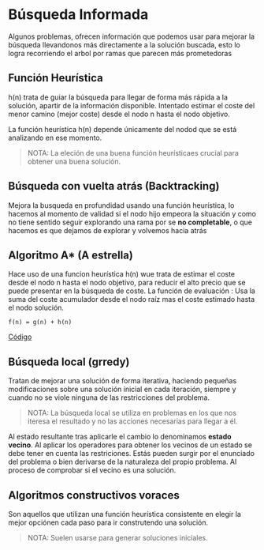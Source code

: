 # Búsqueda Informada

Algunos problemas, ofrecen información que podemos usar para mejorar la búsqueda llevandonos más directamente a la solución buscada, esto lo logra recorriendo el arbol por ramas que parecen más prometedoras

## Función Heurística
h(n) trata de guiar la búsqueda para llegar de forma más rápida a la solución, apartir de la información disponible. Intentado estimar el coste del menor camino (mejor coste) desde el nodo n hasta el nodo objetivo.

La función heurística h(n) depende  únicamente del nodod que se está analizando en ese momento.

> NOTA: La eleción de una buena función heurísticaes crucial para obtener una buena solución.

## Búsqueda con vuelta atrás (Backtracking)
Mejora la busqueda en profundidad usando una función heurística, lo hacemos al momento de validad si el nodo hijo empeora la situación y como no tiene sentido seguir explorando una rama por se **no completable**, o que hacemos es que dejamos de explorar y volvemos hacia atrás

## Algoritmo A* (A estrella)
Hace uso de una funcion heurística h(n) wue trata de estimar el coste desde el nodo n hasta el nodo objetivo, para reducir el alto precio que se puede presentar en la búsqueda de coste.
La función de evaluación : Usa la suma del coste acumulador desde el nodo raíz mas el coste estimado hasta el nodo solución.
```
f(n) = g(n) + h(n)
```
[Código](https://github.com/yrguativa/IABook/blob/master/BusquedaInformada/ple_backtracking.py)
## Búsqueda local (grredy)
Tratan de mejorar una solución de forma iterativa, haciendo pequeñas modificaciones sobre una solución inicial en cada iteración, siempre y cuando no se viole ninguna de las restricciones del problema.

> NOTA: La búsqueda local se utiliza en problemas en los que nos iteresa el resultado y no las acciones necesarias para llegar a él.

Al estado resultante tras aplicarle el cambio lo denominamos **estado vecino**. Al aplicar los operadores para obtener los vecinos de un estado se debe tener en cuenta las restriciones. Estás pueden surgir por el enunciado del problema o bien derivarse de la naturaleza del propio problema. Al proceso de comprobar si el vecino es una solución.

## Algoritmos constructivos voraces
Son aquellos que utilizan una función heurística consistente en elegir la mejor opciónen cada paso para ir construtendo una solución.

> NOTA: Suelen usarse para generar soluciones iniciales.

